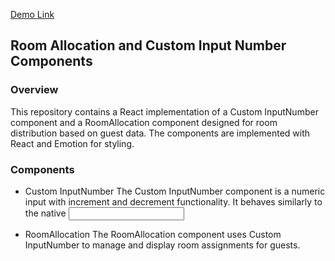 [Demo Link](https://room-allocation-xi.vercel.app/)

## Room Allocation and Custom Input Number Components
### Overview
This repository contains a React implementation of a Custom InputNumber component and a RoomAllocation component designed for room distribution based on guest data. The components are implemented with React and Emotion for styling.

### Components
- Custom InputNumber
The Custom InputNumber component is a numeric input with increment and decrement functionality. It behaves similarly to the native <input type="number" />

- RoomAllocation
The RoomAllocation component uses Custom InputNumber to manage and display room assignments for guests.